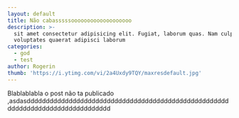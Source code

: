 ```yaml
---
layout: default
title: Não cabasssssooooooooooooooooooo
description: >-
  sit amet consectetur adipisicing elit. Fugiat, laborum quas. Nam culpa
  voluptates quaerat adipisci laborum
categories:
  - god
  - test
author: Rogerin
thumb: 'https://i.ytimg.com/vi/2a4Uxdy9TQY/maxresdefault.jpg'
---
```


Blablablabla o post n&atilde;o ta publicado ,asdasdddddddddddddddddddddddddddddddddddddddddddddddddddddddddddddddddddddddddddddddd